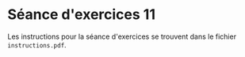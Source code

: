 # Séance d'exercices 11

Les instructions pour la séance d'exercices se trouvent dans le fichier `instructions.pdf`.
